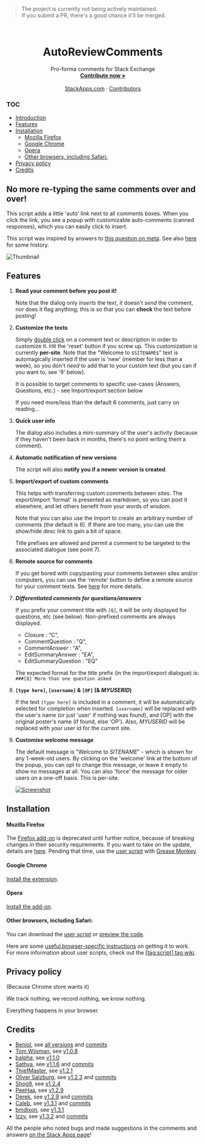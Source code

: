 > The project is currently not being actively maintained. </br>
> If you submit a PR, there's a good chance it'll be merged.

<br />
<div align="center">
  <h1 align="center">AutoReviewComments</h1>

  <p align="center">
    Pro-forma comments for Stack Exchange
    <br />
    <a href="https://github.com/Benjol/SE-AutoReviewComments/issues"><strong>Contribute now »</strong></a>
    <br />
    <br />
    <a href="http://stackapps.com/q/2116">StackApps.com</a>
    ·
    <a href="https://github.com/Benjol/SE-AutoReviewComments/graphs/contributors">Contributors</a>
    </br>
  </p>
</div>

### TOC

- [Introduction](#no-more-re-typing-the-same-comments-over-and-over)
- [Features](#features)
- [Installation](#installation)
    + [Mozilla Firefox](#mozilla-firefox)
    + [Google Chrome](#google-chrome)
    + [Opera](#opera)
    + [Other browsers, including Safari:](#other-browsers-including-safari)
- [Privacy policy](#privacy-policy)
- [Credits](#credits)


## No more re-typing the same comments over and over!

This script adds a little 'auto' link next to all comments boxes. When you click the link, you see a popup with customizable auto-comments (canned responses), which you can easily click to insert.

This script was inspired by answers to [this question on meta][1]. See also [here][2] for some history.

![Thumbnail][3]

## Features

1. **Read your comment before you post it!**

    Note that the dialog only *inserts* the text, it doesn't *send* the comment, nor does it flag anything; this is so that you can **check** the text before posting!

1. **Customize the texts**

    Simply [double click][4] on a comment text or description in order to customize it. Hit the 'reset' button if you screw up. This customization is currently **per-site**. Note that the "Welcome to `$SITENAME$`" text is automagically inserted if the user is 'new' (member for less than a week), so you don't *need* to add that to your custom text (but you can if you want to, see '9' below). 
    
    It is possible to target comments to specific use-cases (Answers, Questions, etc.) - see Import/export section below

    If you need more/less than the default 6 comments, just carry on reading...

1. **Quick user info**

    The dialog also includes a mini-summary of the user's activity (because if they haven't been back in months, there's no point writing them a comment).

1. **Automatic notification of new versions**

    The script will also **notify you if a newer version is created**.

1. **Import/export of custom comments**

    This helps with transferring custom comments between sites. The export/import 'format' is presented as markdown, so you can post it elsewhere, and let others benefit from your words of wisdom.

    Note that you can also use the Import to create an arbitrary number of comments (the default is 6). If there are too many, you can use the show/hide desc link to gain a bit of space.
    
    Title prefixes are allowed and permit a comment to be targeted to the associated dialogue (see point 7).     

1. **Remote source for comments**

    If you get bored with copy/pasting your comments between sites and/or computers, you can use the 'remote' button to define a remote source for your comment texts. See [here][5] for more details.

1. ***Differentiated comments for questions/answers***

    If you prefix your comment title with `[Q]`, it will be only displayed for questions, etc (see below). Non-prefixed comments are always displayed.

    - Closure : "C",
    - CommentQuestion : "Q",
    - CommentAnswer : "A",
    - EditSummaryAnswer : "EA",
    - EditSummaryQuestion : "EQ"
      
    The expected format for the title prefix (in the import/export dialogue) is: `###[Q] More than one question asked`

1. **`[type here]`, `[username]` & `[OP]` (& $MYUSERID$)**

    If the text `[type here]` is included in a comment, it will be automatically selected for completion when inserted. `[username]` will be replaced with the user's name (or just 'user' if nothing was found), and [OP] with the original poster's name (if found, else 'OP'). Also, $MYUSERID$ will be replaced with your user id for the current site.

1. **Customise welcome message**

    The default message is "Welcome to $SITENAME$" - which is shown for any 1-week-old users. By clicking on the 'welcome' link at the bottom of the popup, you can opt to change this message, or leave it empty to show no messages at all. You can also 'force' the message for older users on a one-off basis. This is per-site.

    [![Screenshot][6]][6]

## Installation

#### Mozilla Firefox

The [Firefox add-on][7] is deprecated until further notice, because of breaking changes in their security requirements. If you want to take on the update, details are [here][8]. Pending that time, use the [user script][9] with [Grease Monkey][10].

#### Google Chrome

[Install the extension][11].

#### Opera

[Install the add-on][12].

#### Other browsers, including Safari:

You can download the [user script][9] or [preview the code][13].

Here are some [useful browser-specific instructions][14] on getting it to work. For more information about user scripts, check out the [[tag:script] tag wiki][14].

## Privacy policy
(Because Chrome store wants it)

We track nothing, we record nothing, we know nothing.

Everything happens in your browser.

## Credits

* [Benjol][15], see [all versions][16] and [commits][17]
* [Tom Wijsman][18], see [v1.0.8][19]
* [balpha][20], see [v1.1.0][21]
* [Sathya][22], see [v1.1.6][23] and [commits][24]
* [ThiefMaster][25], see [v1.2.1][26]
* [Oliver Salzburg][27], see [v1.2.3][28] and [commits][29]
* [Shog9][30], see [v1.2.4][31]
* [PeeHaa][32], see [v1.2.9][33]
* [Derek][34], see [v1.2.9][35] and [commits][36]
* [Caleb][37], see [v1.3.1][35] and [commits][38]
* [bmdixon][39], see [v1.3.1][35]
* [Izzy][40], see [v1.3.2][41] and [commits][42]

All the people who noted bugs and made suggestions in the comments and answers [on the Stack Apps page][43]!


  [1]: http://meta.stackoverflow.com/questions/74194/how-to-review-can-we-agree-on-a-review-policy
  [2]: http://stackapps.com/questions/2116/autoreviewcomments-pro-forma-comments-for-se
  [3]: http://i.stack.imgur.com/L3Cqp.png
  [4]: http://stackapps.com/questions/2116/pro-forma-comments-for-review-educating-users-before-flagging/2134#2134
  [5]: http://stackapps.com/a/3281/876
  [6]: http://i.stack.imgur.com/GjOkQm.png
  [7]: https://addons.mozilla.org/en-US/firefox/addon/se-autoreviewcomments
  [8]: https://developer.mozilla.org/en-US/Add-ons/SDK/Tools/cfx_to_jpm
  [9]: https://github.com/Benjol/SE-AutoReviewComments/raw/master/dist/autoreviewcomments.user.js
  [10]: https://addons.mozilla.org/en-GB/firefox/addon/greasemonkey/
  [11]: https://chrome.google.com/webstore/detail/autoreviewcomments/bcfoamnigomkoaaiceppbbdlembpeejc
  [12]: https://addons.opera.com/en/extensions/details/se-autoreviewcomments/
  [13]: https://github.com/Benjol/SE-AutoReviewComments/blob/master/dist/autoreviewcomments.user.js
  [14]: http://stackapps.com/tags/script/info
  [15]: http://stackexchange.com/users/6711/benjol
  [16]: https://github.com/Benjol/SE-AutoReviewComments/releases
  [17]: https://github.com/Benjol/SE-AutoReviewComments/commits?author=Benjol
  [18]: http://stackexchange.com/users/19908/tom-wijsman
  [19]: https://github.com/Benjol/SE-AutoReviewComments/releases/tag/v1.0.8
  [20]: http://stackexchange.com/users/40051/balpha
  [21]: https://github.com/Benjol/SE-AutoReviewComments/releases/tag/v1.1.0
  [22]: http://stackexchange.com/users/33230/sathya
  [23]: https://github.com/Benjol/SE-AutoReviewComments/releases/tag/v1.0.6
  [24]: https://github.com/Benjol/SE-AutoReviewComments/commits?author=SathyaBhat
  [25]: http://stackexchange.com/users/113304/thiefmaster
  [26]: https://github.com/Benjol/SE-AutoReviewComments/releases/tag/v1.2.1
  [27]: http://stackexchange.com/users/95447/oliver-salzburg
  [28]: https://github.com/Benjol/SE-AutoReviewComments/releases/tag/v1.2.3
  [29]: https://github.com/Benjol/SE-AutoReviewComments/commits?author=oliversalzburg
  [30]: http://stackexchange.com/users/620/shog9
  [31]: https://github.com/Benjol/SE-AutoReviewComments/releases/tag/v1.2.4
  [32]: http://stackexchange.com/users/239224/peehaa
  [33]: https://github.com/Benjol/SE-AutoReviewComments/releases/tag/v1.2.9
  [34]: http://stackexchange.com/users/106573/derek
  [35]: https://github.com/Benjol/SE-AutoReviewComments/releases/tag/v1.3.1
  [36]: https://github.com/Benjol/SE-AutoReviewComments/commits?author=derek1906
  [37]: http://stackexchange.com/users/120635/caleb
  [38]: https://github.com/Benjol/SE-AutoReviewComments/commits?author=alerque
  [39]: http://stackexchange.com/users/412603/bmdixon
  [40]: http://stackexchange.com/users/1540386/izzy
  [41]: https://github.com/Benjol/SE-AutoReviewComments/releases/tag/v1.3.2
  [42]: https://github.com/Benjol/SE-AutoReviewComments/commits?author=IzzySoft
  [43]: http://stackapps.com/q/2116
